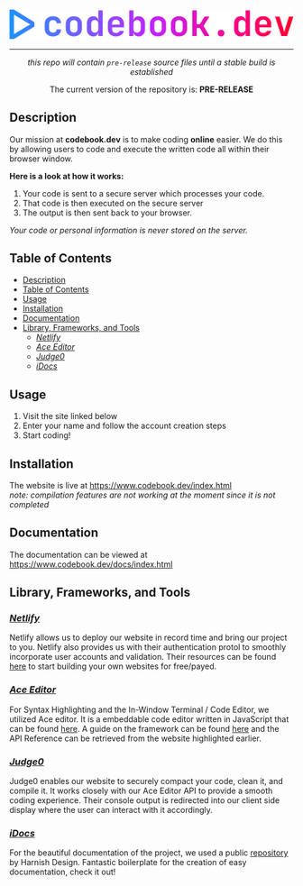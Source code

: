 <br>
<p align=center><img src="images/logo.png"></p>
<hr>
<p align=center><i>this repo will contain <code>pre-release</code> source files until a stable build is established</i></p>

<p align=center>The current version of the repository is: <strong>PRE-RELEASE</strong></p>

## Description
Our mission at **codebook.dev** is to make coding **online** easier.
We do this by allowing users to code and execute the written code all within their browser window.<br>

**Here is a look at how it works:**

1. Your code is sent to a secure server which processes your code. 
2. That code is then executed on the secure server
3. The output is then sent back to your browser. <br>

*Your code or personal information is never stored on the server.*

## Table of Contents

- [Description](#description)
- [Table of Contents](#table-of-contents)
- [Usage](#usage)
- [Installation](#installation)
- [Documentation](#documentation)
- [Library, Frameworks, and Tools](#library-frameworks-and-tools)
  - [*Netlify*](#netlify)
  - [*Ace Editor*](#ace-editor)
  - [*Judge0*](#judge0)
  - [*iDocs*](#idocs)

## Usage
1. Visit the site linked below
2. Enter your name and follow the account creation steps
3. Start coding!

## Installation
The website is live at https://www.codebook.dev/index.html <br>*note: compilation features are not working at the moment since it is not completed*
## Documentation
The documentation can be viewed at https://www.codebook.dev/docs/index.html
## Library, Frameworks, and Tools

### [*Netlify*](https://www.netlify.com/)
Netlify allows us to deploy our website in record time and bring our project to you. Netlify also provides us with their authentication protol to smoothly incorporate user accounts and validation. Their resources can be found [here](https://www.netlify.com/) to start building your own websites for free/payed.

### [*Ace Editor*](https://ace.c9.io/)
For Syntax Highlighting and the In-Window Terminal / Code Editor, we utilized Ace editor. It is a embeddable code editor written in JavaScript that can be found [here](https://ace.c9.io/). A guide on the framework can be found [here](https://ace.c9.io/#nav=howto) and the API Reference can be retrieved from the website highlighted earlier. 

### [*Judge0*](https://judge0.com/)
Judge0 enables our website to securely compact your code, clean it, and compile it. It works closely with our Ace Editor API to provide a smooth coding experience. Their console output is redirected into our client side display where the user can interact with it accordingly.

### [*iDocs*](https://harnishdesign.net/demo/html/idocs/help/)
For the beautiful documentation of the project, we used a public [repository](https://harnishdesign.net/demo/html/idocs/help/) by Harnish Design. Fantastic boilerplate for the creation of easy documentation, check it out! 
